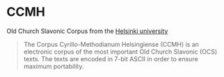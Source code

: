 # CCMH

Old Church Slavonic Corpus from the [Helsinki university](http://www.helsinki.fi/slaavilaiset/ccmh/index.html)

> The Corpus Cyrillo-Methodianum Helsingiense (CCMH) is an electronic corpus of the most important Old Church Slavonic (OCS) texts. The texts are encoded in 7-bit ASCII in order to ensure maximum portability.
